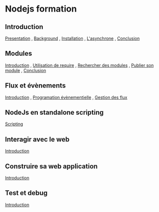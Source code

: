 # Nodejs formation
## Introduction

[Presentation](/introduction/#present)
,
[Background](/introduction/#background)
,
[Installation](/introduction/#install)
,
[L'asynchrone](/introduction/#async)
,
[Conclusion](/introduction/#conclusion)

## Modules

[Introduction](/module/#introduction)
,
[Utilisation de require](/modules/#requires)
,
[Rechercher des modules](/modules/#modules)
,
[Publier son module](/modules/#publish)
,
[Conclusion](/modules/#conclusion)

## Flux et évènements
[Introduction](/flux-and-events/#introduction)
,
[Programation évènementielle](/flux-and-events/#events)
,
[Gestion des flux](/flux-and-events/#flux)

## NodeJs en standalone scripting
[Scripting](/standalone)

## Interagir avec le web
[Introduction](/web-interract)

## Construire sa web application
[Introduction](/build-web-application)

## Test et debug
[Introduction](/testing-debug)